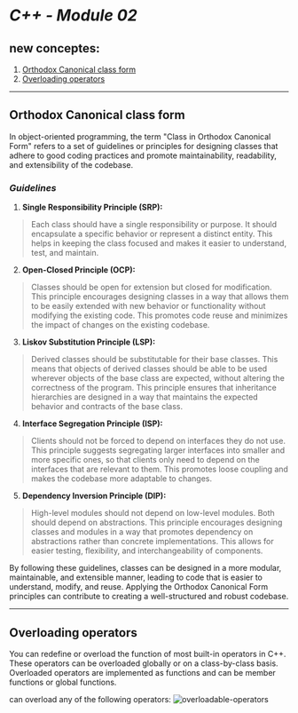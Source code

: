# *C++ - Module 02*

## new conceptes:
1. [Orthodox Canonical class form](#orthodox-canonical-class-form)
1. [Overloading operators](#overloading-operators)

---

## **Orthodox Canonical class form**
In object-oriented programming, the term "Class in Orthodox Canonical Form" refers to a set of guidelines or principles for designing classes that adhere to good coding practices and promote maintainability, readability, and extensibility of the codebase.
### ***Guidelines***
1. **Single Responsibility Principle (SRP):**
> Each class should have a single responsibility or purpose. It should encapsulate a specific behavior or represent a distinct entity. This helps in keeping the class focused and makes it easier to understand, test, and maintain.

2. **Open-Closed Principle (OCP):**
> Classes should be open for extension but closed for modification. This principle encourages designing classes in a way that allows them to be easily extended with new behavior or functionality without modifying the existing code. This promotes code reuse and minimizes the impact of changes on the existing codebase.

3. **Liskov Substitution Principle (LSP):**
> Derived classes should be substitutable for their base classes. This means that objects of derived classes should be able to be used wherever objects of the base class are expected, without altering the correctness of the program. This principle ensures that inheritance hierarchies are designed in a way that maintains the expected behavior and contracts of the base class.

4. **Interface Segregation Principle (ISP):**
> Clients should not be forced to depend on interfaces they do not use. This principle suggests segregating larger interfaces into smaller and more specific ones, so that clients only need to depend on the interfaces that are relevant to them. This promotes loose coupling and makes the codebase more adaptable to changes.

5. **Dependency Inversion Principle (DIP):**
> High-level modules should not depend on low-level modules. Both should depend on abstractions. This principle encourages designing classes and modules in a way that promotes dependency on abstractions rather than concrete implementations. This allows for easier testing, flexibility, and interchangeability of components.

By following these guidelines, classes can be designed in a more modular, maintainable, and extensible manner, leading to code that is easier to understand, modify, and reuse. Applying the Orthodox Canonical Form principles can contribute to creating a well-structured and robust codebase.

---
## **Overloading operators**

You can redefine or overload the function of most built-in operators in C++. These operators can be overloaded globally or on a class-by-class basis. Overloaded operators are implemented as functions and can be member functions or global functions.

can overload any of the following operators:
![overloadable-operators](https://miro.medium.com/v2/resize:fit:942/format:webp/1*m20PRnRecz89iJAyvcvrMg.png)

